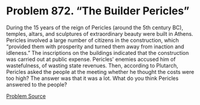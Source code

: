 # Problem 872. “The Builder Pericles”

During the 15 years of the reign of Pericles (around the 5th century BC), temples, altars, and sculptures of extraordinary beauty were built in Athens. Pericles involved a large number of citizens in the construction, which “provided them with prosperity and turned them away from inaction and idleness.” The inscriptions on the buildings indicated that the construction was carried out at public expense. Pericles' enemies accused him of wastefulness, of wasting state revenues. Then, according to Plutarch, Pericles asked the people at the meeting whether he thought the costs were too high? The answer was that it was a lot. What do you think Pericles answered to the people?

[Problem Source](https://www.trizland.ru/tasks/1736/)